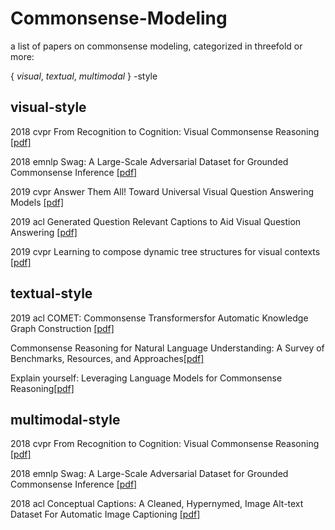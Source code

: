 # Commonsense-Modeling

a list of papers on commonsense modeling, categorized in threefold or more: 

{ *visual*, *textual*, *multimodal* } -style

## visual-style

2018 cvpr From Recognition to Cognition: Visual Commonsense Reasoning [[pdf]](https://arxiv.org/pdf/1811.10830.pdf)

2018 emnlp Swag: A Large-Scale Adversarial Dataset for Grounded Commonsense Inference [[pdf]](https://arxiv.org/pdf/1808.05326.pdf)

2019 cvpr Answer Them All! Toward Universal Visual Question Answering Models [[pdf]](https://arxiv.org/pdf/1903.00366.pdf)

2019 acl Generated Question Relevant Captions to Aid Visual Question Answering [[pdf]](https://arxiv.org/pdf/1906.00513.pdf)

2019 cvpr Learning to compose dynamic tree structures for visual contexts [[pdf]](https://arxiv.org/abs/1812.01880)

## textual-style

2019 acl COMET: Commonsense Transformersfor Automatic Knowledge Graph Construction [[pdf]](https://arxiv.org/pdf/1906.05317.pdf)

Commonsense Reasoning for Natural Language Understanding: A Survey of Benchmarks, Resources, and Approaches[[pdf]](https://arxiv.org/pdf/1904.01172.pdf)

Explain yourself: Leveraging Language Models for Commonsense Reasoning[[pdf]](https://arxiv.org/pdf/1906.02361.pdf)

## multimodal-style

2018 cvpr From Recognition to Cognition: Visual Commonsense Reasoning [[pdf]](https://arxiv.org/pdf/1811.10830.pdf)

2018 emnlp Swag: A Large-Scale Adversarial Dataset for Grounded Commonsense Inference [[pdf]](https://arxiv.org/pdf/1808.05326.pdf)

2018 acl Conceptual Captions: A Cleaned, Hypernymed, Image Alt-text Dataset For Automatic Image Captioning [[pdf]](https://www.aclweb.org/anthology/P18-1238.pdf)
